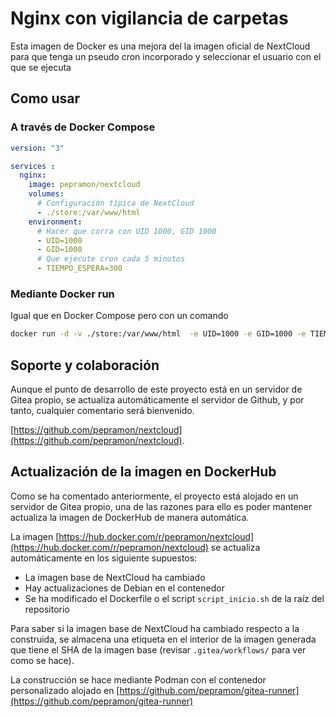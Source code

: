# Nginx con vigilancia de carpetas

Esta imagen de Docker es una mejora del la imagen oficial de NextCloud para que tenga un pseudo cron incorporado y seleccionar el usuario con el que se ejecuta

## Como usar

### A través de Docker Compose

```yml
version: "3"

services :
  nginx:
    image: pepramon/nextcloud
    volumes:
      # Configuración típica de NextCloud
      - ./store:/var/www/html
    environment:
      # Hacer que corra con UID 1000, GID 1000
      - UID=1000
      - GID=1000
      # Que ejecute cron cada 5 minutos
      - TIEMPO_ESPERA=300
```

### Mediante Docker run

Igual que en Docker Compose pero con un comando

```bash
docker run -d -v ./store:/var/www/html  -e UID=1000 -e GID=1000 -e TIEMPO_ESPERA=300 pepramon/nextcloud
```

## Soporte y colaboración

Aunque el punto de desarrollo de este proyecto está en un servidor de Gitea propio, se actualiza automáticamente el servidor de Github, y por tanto, cualquier comentario será bienvenido.

[https://github.com/pepramon/nextcloud](https://github.com/pepramon/nextcloud).

## Actualización de la imagen en DockerHub

Como se ha comentado anteriormente, el proyecto está alojado en un servidor de Gitea propio, una de las razones para ello es poder mantener actualiza la imagen de DockerHub de manera automática.

La imagen [https://hub.docker.com/r/pepramon/nextcloud](https://hub.docker.com/r/pepramon/nextcloud) se actualiza automáticamente en los siguiente supuestos:

* La imagen base de NextCloud ha cambiado
* Hay actualizaciones de Debian en el contenedor
* Se ha modificado el Dockerfile o el script `script_inicio.sh` de la raíz del repositorio

Para saber si la imagen base de NextCloud ha cambiado respecto a la construida, se almacena una etiqueta en el interior de la imagen generada que tiene el SHA de la imagen base (revisar `.gitea/workflows/` para ver como se hace).

La construcción se hace mediante Podman con el contenedor personalizado alojado en [https://github.com/pepramon/gitea-runner](https://github.com/pepramon/gitea-runner)
